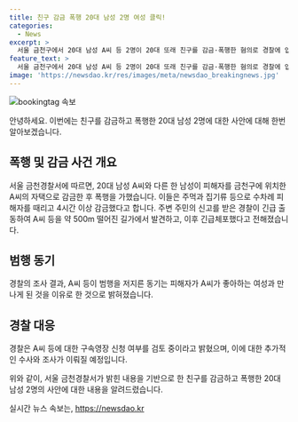 ```yaml
---
title: 친구 감금 폭행 20대 남성 2명 여성 클릭!
categories:
  - News
excerpt: >
  서울 금천구에서 20대 남성 A씨 등 2명이 20대 또래 친구를 감금·폭행한 혐의로 경찰에 입건됐다. A씨 등은 피해자를 자택으로 데려가 폭행하고 4시간 넘게 감금한 것으로 전해졌다. 이들은 A씨의 여성 관심 때문에 범행을 저지른 것으로 조사 중이다. 경찰은 구속영장 신청 여부를 검토 중이다. (사진=)
feature_text: >
  서울 금천구에서 20대 남성 A씨 등 2명이 20대 또래 친구를 감금·폭행한 혐의로 경찰에 입건됐다. A씨 등은 피해자를 자택으로 데려가 폭행하고 4시간 넘게 감금한 것으로 전해졌다. 이들은 A씨의 여성 관심 때문에 범행을 저지른 것으로 조사 중이다. 경찰은 구속영장 신청 여부를 검토 중이다. (사진=)
image: 'https://newsdao.kr/res/images/meta/newsdao_breakingnews.jpg'
---
```


<p><img src="https://newsdao.kr/res/images/meta/newsdao_breakingnews.jpg" alt="bookingtag 속보" /></p>

<p>안녕하세요. 이번에는 친구를 감금하고 폭행한 20대 남성 2명에 대한 사안에 대해 한번 알아보겠습니다.</p>

<h2 data-ke-size="size26">폭행 및 감금 사건 개요</h2>

<p data-ke-size="size16">서울 금천경찰서에 따르면, 20대 남성 A씨와 다른 한 남성이 피해자를 금천구에 위치한 A씨의 자택으로 감금한 후 폭행을 가했습니다. 이들은 주먹과 집기류 등으로 수차례 피해자를 때리고 4시간 이상 감금했다고 합니다. 주변 주민의 신고를 받은 경찰이 긴급 출동하여 A씨 등을 약 500m 떨어진 길가에서 발견하고, 이후 긴급체포했다고 전해졌습니다.</p>

<h2 data-ke-size="size26">범행 동기</h2>

<p data-ke-size="size16">경찰의 조사 결과, A씨 등이 범행을 저지른 동기는 피해자가 A씨가 좋아하는 여성과 만나게 된 것을 이유로 한 것으로 밝혀졌습니다.</p>

<h2 data-ke-size="size26">경찰 대응</h2>

<p data-ke-size="size16">경찰은 A씨 등에 대한 구속영장 신청 여부를 검토 중이라고 밝혔으며, 이에 대한 추가적인 수사와 조사가 이뤄질 예정입니다.</p>

<p>위와 같이, 서울 금천경찰서가 밝힌 내용을 기반으로 한 친구를 감금하고 폭행한 20대 남성 2명의 사안에 대한 내용을 알려드렸습니다.</p>
실시간 뉴스 속보는, <a href="https://newsdao.kr" rel="dofollow">https://newsdao.kr</a>


